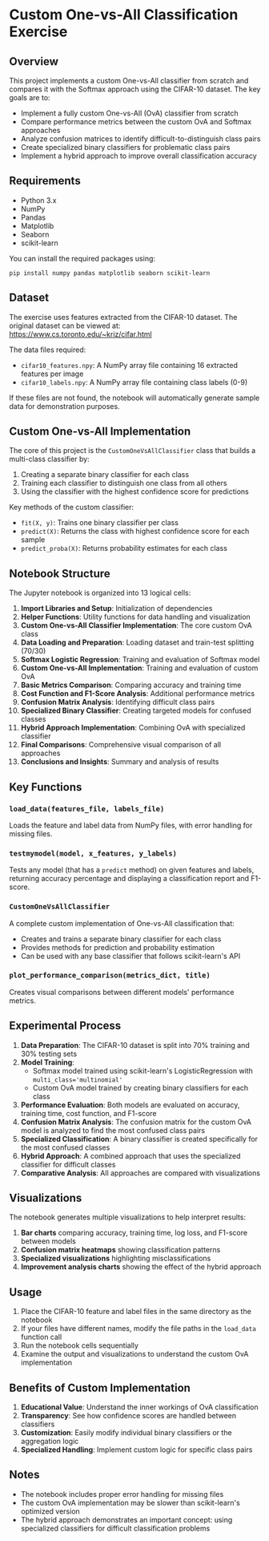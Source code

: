 # Custom One-vs-All Classification Exercise

## Overview
This project implements a custom One-vs-All classifier from scratch and compares it with the Softmax approach using the CIFAR-10 dataset. The key goals are to:

- Implement a fully custom One-vs-All (OvA) classifier from scratch
- Compare performance metrics between the custom OvA and Softmax approaches
- Analyze confusion matrices to identify difficult-to-distinguish class pairs
- Create specialized binary classifiers for problematic class pairs
- Implement a hybrid approach to improve overall classification accuracy

## Requirements
- Python 3.x
- NumPy
- Pandas
- Matplotlib
- Seaborn
- scikit-learn

You can install the required packages using:
```
pip install numpy pandas matplotlib seaborn scikit-learn
```

## Dataset
The exercise uses features extracted from the CIFAR-10 dataset. The original dataset can be viewed at: https://www.cs.toronto.edu/~kriz/cifar.html

The data files required:
- `cifar10_features.npy`: A NumPy array file containing 16 extracted features per image
- `cifar10_labels.npy`: A NumPy array file containing class labels (0-9)

If these files are not found, the notebook will automatically generate sample data for demonstration purposes.

## Custom One-vs-All Implementation
The core of this project is the `CustomOneVsAllClassifier` class that builds a multi-class classifier by:

1. Creating a separate binary classifier for each class
2. Training each classifier to distinguish one class from all others
3. Using the classifier with the highest confidence score for predictions

Key methods of the custom classifier:
- `fit(X, y)`: Trains one binary classifier per class
- `predict(X)`: Returns the class with highest confidence score for each sample
- `predict_proba(X)`: Returns probability estimates for each class

## Notebook Structure
The Jupyter notebook is organized into 13 logical cells:

1. **Import Libraries and Setup**: Initialization of dependencies
2. **Helper Functions**: Utility functions for data handling and visualization
3. **Custom One-vs-All Classifier Implementation**: The core custom OvA class
4. **Data Loading and Preparation**: Loading dataset and train-test splitting (70/30)
5. **Softmax Logistic Regression**: Training and evaluation of Softmax model
6. **Custom One-vs-All Implementation**: Training and evaluation of custom OvA
7. **Basic Metrics Comparison**: Comparing accuracy and training time
8. **Cost Function and F1-Score Analysis**: Additional performance metrics
9. **Confusion Matrix Analysis**: Identifying difficult class pairs
10. **Specialized Binary Classifier**: Creating targeted models for confused classes
11. **Hybrid Approach Implementation**: Combining OvA with specialized classifier
12. **Final Comparisons**: Comprehensive visual comparison of all approaches
13. **Conclusions and Insights**: Summary and analysis of results

## Key Functions

### `load_data(features_file, labels_file)`
Loads the feature and label data from NumPy files, with error handling for missing files.

### `testmymodel(model, x_features, y_labels)`
Tests any model (that has a `predict` method) on given features and labels, returning accuracy percentage and displaying a classification report and F1-score.

### `CustomOneVsAllClassifier`
A complete custom implementation of One-vs-All classification that:
- Creates and trains a separate binary classifier for each class
- Provides methods for prediction and probability estimation
- Can be used with any base classifier that follows scikit-learn's API

### `plot_performance_comparison(metrics_dict, title)`
Creates visual comparisons between different models' performance metrics.

## Experimental Process

1. **Data Preparation**: The CIFAR-10 dataset is split into 70% training and 30% testing sets
2. **Model Training**: 
   - Softmax model trained using scikit-learn's LogisticRegression with `multi_class='multinomial'`
   - Custom OvA model trained by creating binary classifiers for each class
3. **Performance Evaluation**: Both models are evaluated on accuracy, training time, cost function, and F1-score
4. **Confusion Matrix Analysis**: The confusion matrix for the custom OvA model is analyzed to find the most confused class pairs
5. **Specialized Classification**: A binary classifier is created specifically for the most confused classes
6. **Hybrid Approach**: A combined approach that uses the specialized classifier for difficult classes
7. **Comparative Analysis**: All approaches are compared with visualizations

## Visualizations
The notebook generates multiple visualizations to help interpret results:

1. **Bar charts** comparing accuracy, training time, log loss, and F1-score between models
2. **Confusion matrix heatmaps** showing classification patterns
3. **Specialized visualizations** highlighting misclassifications
4. **Improvement analysis charts** showing the effect of the hybrid approach

## Usage
1. Place the CIFAR-10 feature and label files in the same directory as the notebook
2. If your files have different names, modify the file paths in the `load_data` function call
3. Run the notebook cells sequentially
4. Examine the output and visualizations to understand the custom OvA implementation

## Benefits of Custom Implementation
1. **Educational Value**: Understand the inner workings of OvA classification
2. **Transparency**: See how confidence scores are handled between classifiers
3. **Customization**: Easily modify individual binary classifiers or the aggregation logic
4. **Specialized Handling**: Implement custom logic for specific class pairs

## Notes
- The notebook includes proper error handling for missing files
- The custom OvA implementation may be slower than scikit-learn's optimized version
- The hybrid approach demonstrates an important concept: using specialized classifiers for difficult classification problems